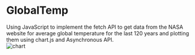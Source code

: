 # GlobalTemp
Using JavaScript to implement the fetch API to get data from the NASA website for average global temperature for the last 120 years and plotting them using chart.js and Asynchronous API.  
![chart](https://user-images.githubusercontent.com/101601240/173739300-00d6c93e-0aef-4b1e-b4f1-d29ab9e01d8c.png)
